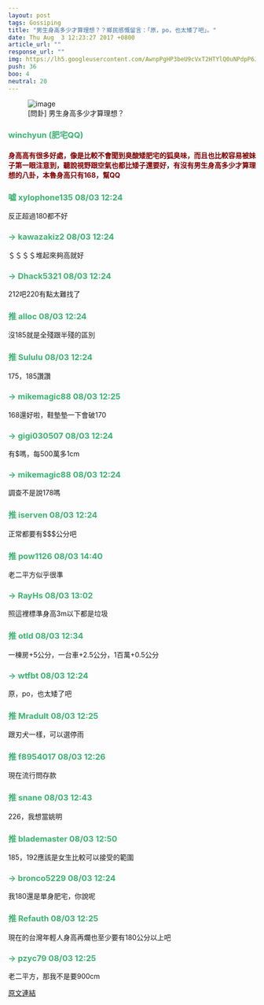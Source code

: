 ```yaml
---
layout: post
tags: Gossiping
title: "男生身高多少才算理想？？鄉民感慨留言：「原，po，也太矮了吧」。"
date: Thu Aug  3 12:23:27 2017 +0800
article_url: ""
response_url: ""
img: https://lh5.googleusercontent.com/AwnpPgHP3beU9cVxT2HTYlQ0uNPdpP6JWc77hXnMJOVq6-GGLfSnqIaHjREZIJZHGuE=w1200-h630-p
push: 36
boo: 4
neutral: 20
---
```


<figure>
<img src="https://lh5.googleusercontent.com/AwnpPgHP3beU9cVxT2HTYlQ0uNPdpP6JWc77hXnMJOVq6-GGLfSnqIaHjREZIJZHGuE=w1200-h630-p" alt="image">
<figcaption>
[問卦] 男生身高多少才算理想？
</figcaption>
</figure>



<h3 style="color:MediumSeaGreen;">winchyun (肥宅QQ)</h3>

<h4 style="color:Maroon;">身高高有很多好處，像是比較不會聞到臭酸矮肥宅的狐臭味，而且也比較容易被妹子第一眼注意到，聽說視野跟空氣也都比矮子還要好，有沒有男生身高多少才算理想的八卦，本魯身高只有168，幫QQ</h4>

<h3 style="color:MediumSeaGreen;">噓 xylophone135 08/03 12:24</h3>

<p>反正超過180都不好</p>

<h3 style="color:MediumSeaGreen;">→ kawazakiz2 08/03 12:24</h3>

<p>＄＄＄＄堆起來夠高就好</p>

<h3 style="color:MediumSeaGreen;">→ Dhack5321 08/03 12:24</h3>

<p>212吧220有點太難找了</p>

<h3 style="color:MediumSeaGreen;">推 alloc 08/03 12:24</h3>

<p>沒185就是全殘跟半殘的區別</p>

<h3 style="color:MediumSeaGreen;">推 Sululu 08/03 12:24</h3>

<p>175，185讚讚</p>

<h3 style="color:MediumSeaGreen;">→ mikemagic88 08/03 12:25</h3>

<p>168還好啦，鞋墊墊一下會破170</p>

<h3 style="color:MediumSeaGreen;">→ gigi030507 08/03 12:24</h3>

<p>有$嗎，每500萬多1cm</p>

<h3 style="color:MediumSeaGreen;">→ mikemagic88 08/03 12:24</h3>

<p>調查不是說178嗎</p>

<h3 style="color:MediumSeaGreen;">推 iserven 08/03 12:24</h3>

<p>正常都要有$$$公分吧</p>

<h3 style="color:MediumSeaGreen;">推 pow1126 08/03 14:40</h3>

<p>老二平方似乎很準</p>

<h3 style="color:MediumSeaGreen;">→ RayHs 08/03 13:02</h3>

<p>照這裡標準身高3m以下都是垃圾</p>

<h3 style="color:MediumSeaGreen;">推 otld 08/03 12:34</h3>

<p>一棟房+5公分，一台車+2.5公分，1百萬+0.5公分</p>

<h3 style="color:MediumSeaGreen;">→ wtfbt 08/03 12:24</h3>

<p>原，po，也太矮了吧</p>

<h3 style="color:MediumSeaGreen;">推 Mradult 08/03 12:25</h3>

<p>跟刃犬一樣，可以選停雨</p>

<h3 style="color:MediumSeaGreen;">推 f8954017 08/03 12:26</h3>

<p>現在流行問存款</p>

<h3 style="color:MediumSeaGreen;">推 snane 08/03 12:43</h3>

<p>226，我想當姚明</p>

<h3 style="color:MediumSeaGreen;">推 blademaster 08/03 12:50</h3>

<p>185，192應該是女生比較可以接受的範圍</p>

<h3 style="color:MediumSeaGreen;">→ bronco5229 08/03 12:24</h3>

<p>我180還是單身肥宅，你說呢</p>

<h3 style="color:MediumSeaGreen;">推 Refauth 08/03 12:25</h3>

<p>現在的台灣年輕人身高再爛也至少要有180公分以上吧</p>

<h3 style="color:MediumSeaGreen;">→ pzyc79 08/03 12:25</h3>

<p>老二平方，那我不是要900cm</p>

<a href = "https://www.ptt.cc/bbs/Gossiping/M.1501734210.A.0FB.html">原文連結</a>

